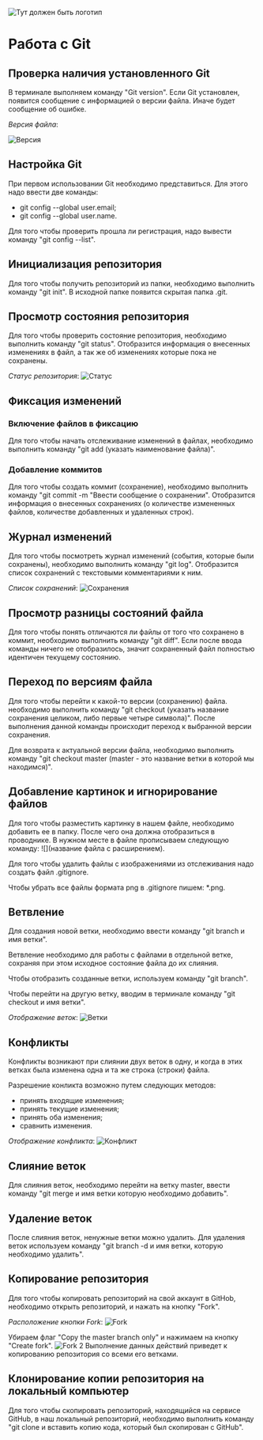 ![Тут должен быть логотип](git.png)
# Работа с Git
## Проверка наличия установленного Git
В терминале выполняем команду "Git version". Если Git установлен, появится сообщение с информацией о версии файла. Иначе будет сообщение об ошибке.

_Версия файла_:

![Версия](Screenshot_2.png)
## Настройка Git
При первом использовании Git необходимо представиться. Для этого надо ввести две команды: 
* git config --global user.email;
* git config --global user.name.

Для того чтобы проверить прошла ли регистрация, надо вывести команду "git config --list".
## Инициализация репозитория
Для того чтобы получить репозиторий из папки, необходимо выполнить команду "git init". В исходной папке появится скрытая папка .git.

## Просмотр состояния репозитория
Для того чтобы проверить состояние репозитория, необходимо выполнить команду "git status". Отобразится информация о внесенных изменениях в файл, а так же об изменениях которые пока не сохранены.

_Статус репозитория_:
![Статус](Screenshot_4.png)
## Фиксация изменений
### Включение файлов в фиксацию
Для того чтобы начать отслеживание изменений в файлах, необходимо выполнить команду "git add (указать наименование файла)". 
### Добавление коммитов
Для того чтобы создать коммит (сохранение), необходимо выполнить команду "git commit -m "Ввести сообщение о сохранении". Отобразится информация о внесенных сохранениях (о количестве измененных файлов, количестве добавленных и удаленных строк).
## Журнал изменений
Для того чтобы посмотреть журнал изменений (события, которые были сохранены), необходимо выполнить команду "git log". Отобразится список сохранений с текстовыми комментариями к ним.

_Список сохранений_:
![Сохранения](Screenshot_5.png)
## Просмотр разницы состояний файла
Для того чтобы понять отличаются ли файлы от того что сохранено в коммит, необходимо выполнить команду "git diff". Если после ввода команды ничего не отобразилось, значит сохраненный файл полностью идентичен текущему состоянию. 
## Переход по версиям файла
Для того чтобы перейти к какой-то версии (сохранению) файла. необходимо выполнить команду "git checkout (указать название сохранения целиком, либо первые четыре символа)".  После выполнения данной команды происходит переход к выбранной версии сохранения. 

Для возврата к актуальной версии файла, необходимо выполнить команду "git checkout master (master - это название ветки в которой мы находимся)".
## Добавление картинок и игнорирование файлов
Для того чтобы разместить картинку в нашем файле, необходимо добавить ее в папку. После чего она должна отобразиться в проводнике. В нужном месте в файле прописываем следующую команду: ![](название файла с расширением).

Для того чтобы удалить файлы с изображениями из отслеживания надо создать файл .gitignore.

Чтобы убрать все файлы формата png в .gitignore пишем: *.png.

## Ветвление
Для создания новой ветки, необходимо ввести команду "git branch и имя ветки".

Ветвление необходимо для работы с файлами в отдельной ветке, сохраняя при этом исходное состояние файла до их слияния.

Чтобы отобразить созданные ветки, используем команду "git branch". 

Чтобы перейти на другую ветку, вводим в терминале команду "git checkout и имя ветки".

_Отображение веток_:
![Ветки](Screenshot_1.png)

## Конфликты
Конфликты возникают при слиянии двух веток  в одну, и когда в этих ветках была изменена одна и та же строка (строки) файла.

Разрешение конликта возможно путем следующих методов:
* принять входящие изменения;
* принять текущие изменения;
* принять оба изменения;
* сравнить изменения.

_Отображение конфликта_:
![Конфликт](Screenshot_3.png) 

## Слияние веток
Для слияния веток, необходимо перейти на ветку master, ввести команду "git merge и имя ветки которую необходимо добавить".

## Удаление веток
После слияния веток, ненужные ветки можно удалить. Для удаления веток используем команду "git branch -d и имя ветки, которую необходимо удалить".


## Копирование репозитория
Для того чтобы копировать репозиторий на свой аккаунт в GitHob, необходимо открыть репозиторий, и нажать на кнопку "Fork". 

_Расположение кнопки Fork_:
![Fork](Screenshot_15.png) 

Убираем флаг "Copy the master branch only" и нажимаем на кнопку "Create fork".
![Fork 2](Screenshot_16.png) 
Выполнение данных действий приведет к копированию репозитория со всеми его ветками.

## Клонирование копии репозитория на локальный компьютер
Для того чтобы скопировать репозиторий, находящийся на сервисе GitHub, в наш локальный репозиторий, необходимо выполнить команду "git clone и вставить копию кода, который был скопирован с GitHub".

## 